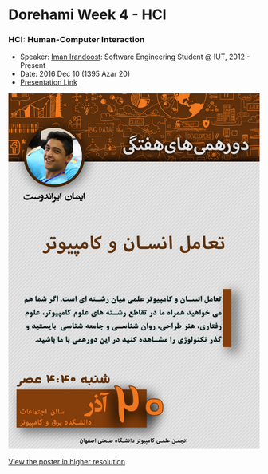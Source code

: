 # Dorehami Week 4 - HCI

### HCI: Human-Computer Interaction
- Speaker: [Iman Irandoost](http://imnirdst.github.io/): Software Engineering Student @ IUT, 2012 - Present
- Date: 2016 Dec 10 (1395 Azar 20)
- [Presentation Link](http://imnirdst.github.io/Intro-to-HCI)

![Iman Irandoost - HCI](ImanIrandoost-HCI-compressed.jpg)

[View the poster in higher resolution](ImanIrandoost-HCI.jpg)
